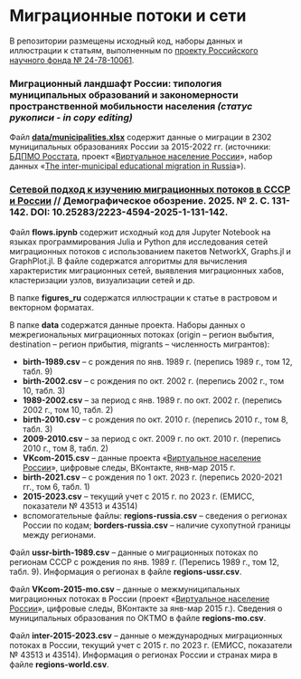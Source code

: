 # Миграционные потоки и сети
В репозитории размещены исходный код, наборы данных и иллюстрации к статьям, выполненным по [проекту Российского научного фонда № 24-78-10061](https://arcdem.ru/).

### **Миграционный ландшафт России: типология муниципальных образований и закономерности пространственной мобильности населения** *(статус рукописи - in copy editing)*

Файл [**data/municipalities.xlsx**](/data/municipalities.xlsx) содержит данные о миграции в 2302 муниципальных образованиях России за 2015-2022 гг. (источники: [БДПМО Росстата](https://rosstat.gov.ru/storage/mediabank/munst.htm), проект «[Виртуальное население России](https://webcensus.ru/)», набор данных «[The inter-municipal educational migration in Russia](https://data.mendeley.com/datasets/nk8k7b998x/2)»).


### [**Сетевой подход к изучению миграционных потоков в СССР и России**](https://www.arcdem.ru/p/a3.pdf) // Демографическое обозрение. 2025. № 2. С. 131-142. DOI: 10.25283/2223-4594-2025-1-131-142.

Файл **flows.ipynb** содержит исходный код для Jupyter Notebook на языках программирования Julia и Python для исследования сетей миграционных потоков с использованием пакетов NetworkX, Graphs.jl и GraphPlot.jl. В файле содержатся алгоритмы для вычисления характеристик миграционных сетей, выявления миграционных хабов, кластеризации узлов, визуализации сетей и др.

В папке **figures_ru** содержатся иллюстрации к статье в растровом и векторном форматах.

В папке **data** содержатся данные проекта. Наборы данных о межрегиональных миграционных потоках (origin – регион выбытия, destination – регион прибытия, migrants – численность мигрантов): 

* **birth-1989.csv** – с рождения по янв. 1989 г. (перепись 1989 г., том 12, табл. 9)
* **birth-2002.csv** – с рождения по окт. 2002 г. (перепись 2002 г., том 10, табл. 3)
* **1989-2002.csv** – за период с янв. 1989 г. по окт. 2002 г. (перепись 2002 г., том 10, табл. 2)
* **birth-2010.csv** – с рождения по окт. 2010 г. (перепись 2010 г., том 8, табл. 3)
* **2009-2010.csv** – за период с окт. 2009 г. по окт. 2010 г. (перепись 2010 г., том 8, табл. 2)
* **VKcom-2015.csv** – данные проекта «[Виртуальное население России](https://webcensus.ru/)», цифровые следы, ВКонтакте, янв-мар 2015 г.
* **birth-2021.csv** – с рождения по 1 окт. 2023 г. (перепись 2020-2021 гг., том 6, табл. 1)
* **2015-2023.csv** – текущий учет с 2015 г. по 2023 г. (ЕМИСС, показатели № 43513 и 43514)
* вспомогательные файлы: **regions-russia.csv** – сведения о регионах России по кодам; **borders-russia.csv** – наличие сухопутной границы между регионами.

Файл **ussr-birth-1989.csv** – данные о миграционных потоках по регионам СССР с рождения по янв. 1989 г. (Перепись 1989 г., том 12, табл. 9). Информация о регионах в файле **regions-ussr.csv**.

Файл **VKcom-2015-mo.csv** – данные о межмуниципальных миграционных потоках в России (проект «[Виртуальное население России](https://webcensus.ru/)», цифровые следы, ВКонтакте за янв-мар 2015 г.). Сведения о муниципальных образования по ОКТМО в файле **regions-mo.csv**.

Файл **inter-2015-2023.csv** – данные о международных миграционных потоках в России, текущий учет с 2015 г. по 2023 г. (ЕМИСС, показатели № 43513 и 43514). Информация о регионах России и странах мира в файле **regions-world.csv**.


